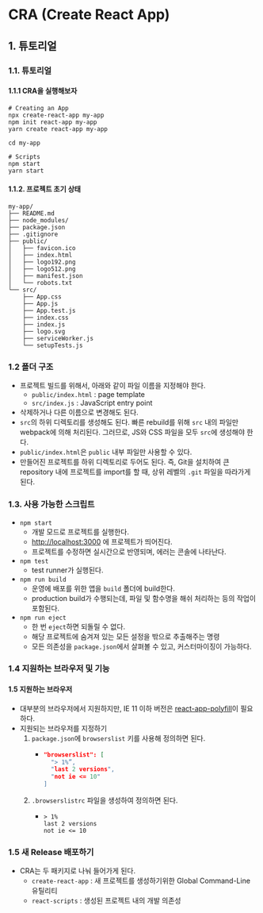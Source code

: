 # CRA (Create React App)

## 1. 튜토리얼

### 1.1. 튜토리얼

#### 1.1.1 CRA을 실행해보자

```shell
# Creating an App
npx create-react-app my-app
npm init react-app my-app
yarn create react-app my-app

cd my-app

# Scripts
npm start
yarn start
```

#### 1.1.2. 프로젝트 초기 상태

```
my-app/
├── README.md
├── node_modules/
├── package.json
├── .gitignore
├── public/
│   ├── favicon.ico
│   ├── index.html
│   ├── logo192.png
│   ├── logo512.png
│   ├── manifest.json
│   └── robots.txt
└── src/
    ├── App.css
    ├── App.js
    ├── App.test.js
    ├── index.css
    ├── index.js
    ├── logo.svg
    ├── serviceWorker.js
    └── setupTests.js
```

### 1.2 폴더 구조

- 프로젝트 빌드를 위해서, 아래와 같이 파일 이름을 지정해야 한다.
  - `public/index.html` : page template
  - `src/index.js` : JavaScript entry point
- 삭제하거나 다른 이름으로 변경해도 된다.
- `src`의 하위 디렉토리를 생성해도 된다. 빠른 rebuild를 위해 `src` 내의 파일만 webpack에 의해 처리된다. 그러므로, JS와 CSS 파일을 모두 `src`에 생성해야 한다.
- `public/index.html`은 `public` 내부 파일만 사용할 수 있다.
- 만들어진 프로젝트를 하위 디렉토리로 두어도 된다. 즉, Git을 설치하여 큰 repository 내에 프로젝트를 import를 할 때, 상위 레벨의 `.git` 파일을 따라가게 된다.

### 1.3. 사용 가능한 스크립트

- `npm start`
  - 개발 모드로 프로젝트를 실행한다.
  - [http://localhost:3000](http://localhost:3000) 에 프로젝트가 띄어진다.
  - 프로젝트를 수정하면 실시간으로 반영되며, 에러는 콘솔에 나타난다.
- `npm test`
  - test runner가 실행된다.
- `npm run build`
  - 운영에 배포를 위한 앱을 `build` 폴더에 build한다.
  - production build가 수행되는데, 파일 및 함수명을 해쉬 처리하는 등의 작업이 포함된다.
- `npm run eject`
  - 한 번 `eject`하면 되돌릴 수 없다.
  - 해당 프로젝트에 숨겨져 있는 모든 설정을 밖으로 추출해주는 명령
  - 모든 의존성을 `package.json`에서 살펴볼 수 있고, 커스터마이징이 가능하다.

### 1.4 지원하는 브라우저 및 기능

#### 1.5 지원하는 브라우저

- 대부분의 브라우저에서 지원하지만, IE 11 이하 버전은 [react-app-polyfill](https://github.com/facebook/create-react-app/blob/main/packages/react-app-polyfill/README.md)이 필요하다.
- 지원되는 브라우저를 지정하기
  1. `package.json`에 `browserslist` 키를 사용해 정의하면 된다.
     - ```json
       "browserslist": [
         "> 1%”,
         "last 2 versions",
         "not ie <= 10"
       ]
       ```
  2. `.browserslistrc` 파일을 생성하여 정의하면 된다.
     - ```
       > 1%
       last 2 versions
       not ie <= 10
       ```

### 1.5 새 Release 배포하기

- CRA는 두 패키지로 나눠 들어가게 된다.
  - `create-react-app` : 새 프로젝트를 생성하기위한 Global Command-Line 유틸리티
  - `react-scripts` : 생성된 프로젝트 내의 개발 의존성
